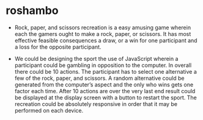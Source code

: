 # roshambo

- Rock, paper, and scissors recreation is a easy amusing game wherein each the gamers ought to make a rock, paper, or scissors. It has most effective  feasible consequences a draw, or a win for one participant and a loss for the opposite participant. 

- We could be designing the sport the use of JavaScript wherein a participant could be gambling in opposition to the computer. In overall there could be 10 actions. The participant has to select one alternative a few of the rock, paper, and scissors. A random alternative could be generated from the computer’s aspect and the only who wins gets one factor each time. After 10 actions are over the very last end result could be displayed at the display screen with a button to restart the sport. The recreation could be absolutely responsive in order that it may be performed on each device.
